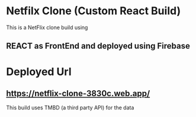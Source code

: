 # Netfilx Clone (Custom React Build)

This is a NetFlix clone build using 
  ## REACT as FrontEnd and deployed using Firebase
  
# Deployed Url

## https://netflix-clone-3830c.web.app/

This build uses TMBD (a third party API) for the data 

